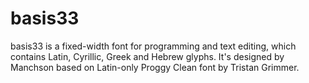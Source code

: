 basis33
=======

basis33 is a fixed-width font for programming and text editing, which contains Latin, Cyrillic, Greek and Hebrew glyphs. It's designed by Manchson based on Latin-only Proggy Clean font by Tristan Grimmer.
